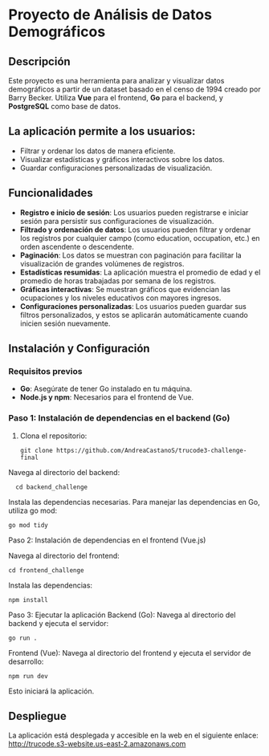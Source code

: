 # Proyecto de Análisis de Datos Demográficos

## **Descripción**

Este proyecto es una herramienta para analizar y visualizar datos demográficos a partir de un dataset basado en el censo de 1994 creado por Barry Becker. Utiliza **Vue** para el frontend, **Go** para el backend, y **PostgreSQL** como base de datos.

## **La aplicación permite a los usuarios:**

- Filtrar y ordenar los datos de manera eficiente.
- Visualizar estadísticas y gráficos interactivos sobre los datos.
- Guardar configuraciones personalizadas de visualización.

## **Funcionalidades**

- **Registro e inicio de sesión**: Los usuarios pueden registrarse e iniciar sesión para persistir sus configuraciones de visualización.
- **Filtrado y ordenación de datos**: Los usuarios pueden filtrar y ordenar los registros por cualquier campo (como education, occupation, etc.) en orden ascendente o descendente.
- **Paginación**: Los datos se muestran con paginación para facilitar la visualización de grandes volúmenes de registros.
- **Estadísticas resumidas**: La aplicación muestra el promedio de edad y el promedio de horas trabajadas por semana de los registros.
- **Gráficas interactivas**: Se muestran gráficos que evidencian las ocupaciones y los niveles educativos con mayores ingresos.
- **Configuraciones personalizadas**: Los usuarios pueden guardar sus filtros personalizados, y estos se aplicarán automáticamente cuando inicien sesión nuevamente.

## **Instalación y Configuración**

### **Requisitos previos**

- **Go**: Asegúrate de tener Go instalado en tu máquina.
- **Node.js y npm**: Necesarios para el frontend de Vue.

### **Paso 1: Instalación de dependencias en el backend (Go)**

1. Clona el repositorio:
   ```
   git clone https://github.com/AndreaCastanoS/trucode3-challenge-final
   ```
   
Navega al directorio del backend:

 ```
   cd backend_challenge
```

Instala las dependencias necesarias. Para manejar las dependencias en Go, utiliza go mod:

```
go mod tidy
```

Paso 2: Instalación de dependencias en el frontend (Vue.js)

Navega al directorio del frontend:

```
cd frontend_challenge
```

Instala las dependencias:
```
npm install
```

Paso 3: Ejecutar la aplicación
Backend (Go): Navega al directorio del backend y ejecuta el servidor:

   ```
   go run .
   ```

Frontend (Vue): Navega al directorio del frontend y ejecuta el servidor de desarrollo:

```
npm run dev
```

Esto iniciará la aplicación.

## **Despliegue**
La aplicación está desplegada y accesible en la web en el siguiente enlace: http://trucode.s3-website.us-east-2.amazonaws.com
